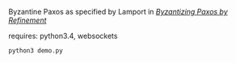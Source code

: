 Byzantine Paxos as specified by Lamport in [*Byzantizing Paxos by Refinement*](http://research.microsoft.com/en-us/um/people/lamport/tla/byzsimple.pdf)

requires: python3.4, websockets

```python
python3 demo.py
```
